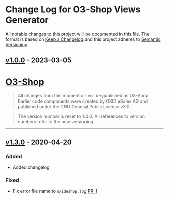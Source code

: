 # Change Log for O3-Shop Views Generator

All notable changes to this project will be documented in this file.
The format is based on [Keep a Changelog](http://keepachangelog.com/)
and this project adheres to [Semantic Versioning](http://semver.org/).

## [v1.0.0] - 2023-03-05

# [O3-Shop]

> All changes from this moment on will be published as O3-Shop.
> Earlier code components were created by OXID eSales AG and published under the GNU General Public License v3.0.

> The version number is reset to 1.0.0. All references to version numbers refer to the new versioning.

* * * * * * * * * *

## [v1.3.0] - 2020-04-20

### Added

- Added changelog

### Fixed

- Fix error file name to ``oxideshop.log`` [PR-1](https://github.com/OXID-eSales/oxideshop-db-views-generator/pull/1)

[v1.0.0]: https://github.com/o3-shop/shop-db-views-generator/releases/tag/v1.0.0
[O3-Shop]: https://www.o3-shop.com/
[v1.3.0]: https://github.com/OXID-eSales/oxideshop-db-views-generator/compare/v1.2.0...v1.3.0
